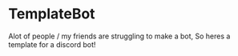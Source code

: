 # TemplateBot
Alot of people / my friends are struggling to make a bot, So heres a template for a discord bot!
